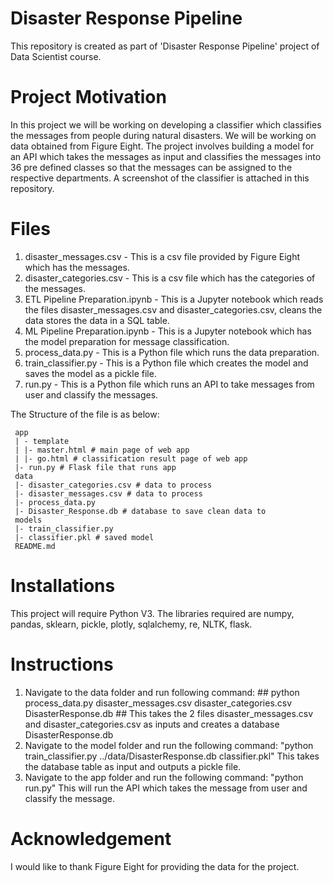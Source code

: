 # Disaster Response Pipeline

This repository is created as part of 'Disaster Response Pipeline' project of Data Scientist course.

# Project Motivation

In this project we will be working on developing a classifier which classifies the messages from people during natural disasters. We will be working on data obtained from Figure Eight. The project involves building a model for an API which takes the messages as input and classifies the messages into 36 pre defined classes so that the messages can be assigned to the respective departments. A screenshot of the classifier is attached in this repository.

# Files

1) disaster_messages.csv - This is a csv file provided by Figure Eight which has the messages.
2) disaster_categories.csv - This is a csv file which has the categories of the messages.
3) ETL Pipeline Preparation.ipynb - This is a Jupyter notebook which reads the files disaster_messages.csv and disaster_categories.csv, cleans the data stores the data in a SQL table.
4) ML Pipeline Preparation.ipynb - This is a Jupyter notebook which has the model preparation for message classification.
5) process_data.py - This is a Python file which runs the data preparation.
6) train_classifier.py - This is a Python file which creates the model and saves the model as a pickle file.
7) run.py - This is a Python file which runs an API to take messages from user and classify the messages.

The Structure of the file is as below:

     app
     | - template
     | |- master.html # main page of web app
     | |- go.html # classification result page of web app
     |- run.py # Flask file that runs app
     data
     |- disaster_categories.csv # data to process
     |- disaster_messages.csv # data to process
     |- process_data.py
     |- Disaster_Response.db # database to save clean data to
     models
     |- train_classifier.py
     |- classifier.pkl # saved model
     README.md

# Installations

This project will require Python V3. The libraries required are numpy, pandas, sklearn, pickle, plotly, sqlalchemy, re, NLTK, flask.

# Instructions

1) Navigate to the data folder and run following command: ## python process_data.py disaster_messages.csv disaster_categories.csv DisasterResponse.db ##
This takes the 2 files disaster_messages.csv and disaster_categories.csv as inputs and creates a database DisasterResponse.db
2) Navigate to the model folder and run the following command: "python train_classifier.py ../data/DisasterResponse.db classifier.pkl"
This takes the database table as input and outputs a pickle file.
3) Navigate to the app folder and run the following command: "python run.py"
This will run the API which takes the message from user and classify the message.

# Acknowledgement

I would like to thank Figure Eight for providing the data for the project.
